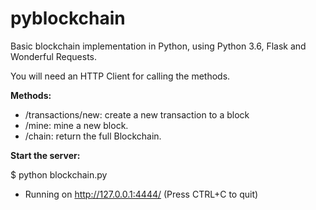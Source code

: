 # pyblockchain
Basic blockchain implementation in Python, using Python 3.6, Flask and Wonderful Requests.

You will need an HTTP Client for calling the methods.

**Methods:**
 - /transactions/new: create a new transaction to a block 
 - /mine: mine a new block. 
 - /chain: return the full Blockchain.

 **Start the server:**

 $ python blockchain.py
 * Running on http://127.0.0.1:4444/ (Press CTRL+C to quit)
